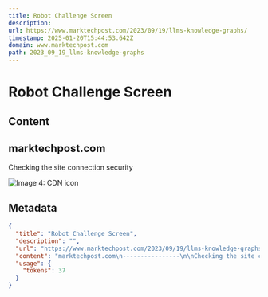 ```yaml
---
title: Robot Challenge Screen
description: 
url: https://www.marktechpost.com/2023/09/19/llms-knowledge-graphs/
timestamp: 2025-01-20T15:44:53.642Z
domain: www.marktechpost.com
path: 2023_09_19_llms-knowledge-graphs
---
```


# Robot Challenge Screen



## Content

marktechpost.com
----------------

Checking the site connection security

![Image 4: CDN icon](https://d1rozh26tys225.cloudfront.net/loader.svg)

## Metadata

```json
{
  "title": "Robot Challenge Screen",
  "description": "",
  "url": "https://www.marktechpost.com/2023/09/19/llms-knowledge-graphs/",
  "content": "marktechpost.com\n----------------\n\nChecking the site connection security\n\n![Image 4: CDN icon](https://d1rozh26tys225.cloudfront.net/loader.svg)",
  "usage": {
    "tokens": 37
  }
}
```
